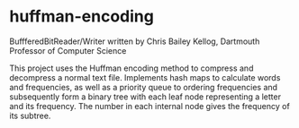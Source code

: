 # huffman-encoding
BuffferedBitReader/Writer written by Chris Bailey Kellog, Dartmouth Professor of Computer Science

This project uses the Huffman encoding method to compress and decompress a normal text file. Implements hash maps to calculate words and frequencies, as well as a priority queue to ordering frequencies and subsequently form a binary tree with each leaf node representing a letter and its frequency. The number in each internal node gives the frequency of its subtree. 
